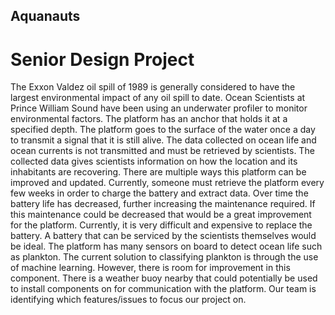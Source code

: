 ## Aquanauts
# Senior Design Project

The Exxon Valdez oil spill of 1989 is generally considered to have the largest environmental impact of any oil spill to date. Ocean Scientists at Prince William Sound have been using an underwater profiler to monitor environmental factors. The platform has an anchor that holds it at a specified depth. The platform goes to the surface of the water once a day to transmit a signal that it is still alive. The data collected on ocean life and ocean currents is not transmitted and must be retrieved by scientists. The collected data gives scientists information on how the location and its inhabitants are recovering. There are multiple ways this platform can be improved and updated. Currently, someone must retrieve the platform every few weeks in order to charge the battery and extract data. Over time the battery life has decreased, further increasing the maintenance required. If this maintenance could be decreased that would be a great improvement for the platform. Currently, it is very difficult and expensive to replace the battery. A battery that can be serviced by the scientists themselves would be ideal. The platform has many sensors on board to detect ocean life such as plankton. The current solution to classifying plankton is through the use of machine learning. However, there is room for improvement in this component. There is a weather buoy nearby that could potentially be used to install components on for communication with the platform. Our team is identifying which features/issues to focus our project on.
